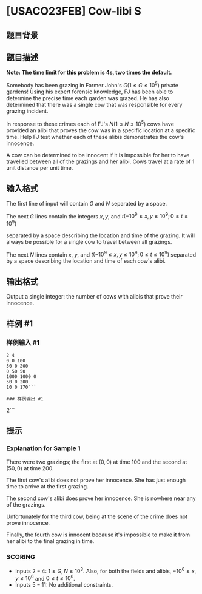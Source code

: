 # [USACO23FEB] Cow-libi S

## 题目背景



## 题目描述

**Note: The time limit for this problem is 4s, two times the default.**

Somebody has been grazing in Farmer John's $G(1 \le G \le 10^5)$ private gardens! Using his expert forensic knowledge, FJ has been able to determine the precise time each garden was grazed. He has also determined that there was a single cow that was responsible for every grazing incident. 

In response to these crimes each of FJ's $N(1 \le N \le 10^5)$ cows have provided an alibi that proves the cow was in a specific location at a specific time. Help FJ test whether each of these alibis demonstrates the cow's innocence. 

A cow can be determined to be innocent if it is impossible for her to have travelled between all of the grazings and her alibi. Cows travel at a rate of $1$ unit distance per unit time. 

## 输入格式

The first line of input will contain $G$ and $N$ separated by a space.

The next $G$ lines contain the integers $x, y$, and $t (−10^9 \le x,y \le 10^9;0 \le t \le 10^9)$

separated by a space describing the location and time of the grazing. It will always be possible for a single cow to travel between all grazings.

The next $N$ lines contain $x$, $y$, and $t(−10^9 \le x,y \le 10^9;0 \le t \le 10^9)$ separated by a space describing the location and time of each cow's alibi. 

## 输出格式

Output a single integer: the number of cows with alibis that prove their innocence. 

## 样例 #1

### 样例输入 #1
```
2 4
0 0 100
50 0 200
0 50 50
1000 1000 0
50 0 200
10 0 170```

### 样例输出 #1

```
2```

## 提示

### Explanation for Sample 1

There were two grazings; the first at $(0,0)$ at time 100 and the second at $(50,0)$ at time $200$.

The first cow's alibi does not prove her innocence. She has just enough time to arrive at the first grazing.

The second cow's alibi does prove her innocence. She is nowhere near any of the grazings.

Unfortunately for the third cow, being at the scene of the crime does not prove innocence.

Finally, the fourth cow is innocent because it's impossible to make it from her alibi to the final grazing in time. 

### SCORING

 - Inputs $2-4$: $1 \le G,N \le 10^3$. Also, for both the fields and alibis, $−10^6 \le x,y \le 10^6$ and $0 \le t \le 10^6$.
 - Inputs $5-11$: No additional constraints.
